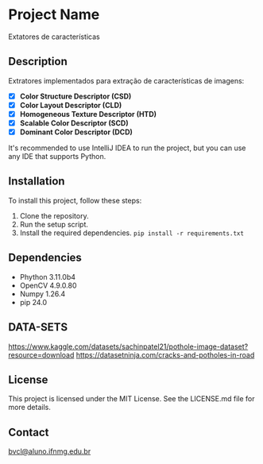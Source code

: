 
# Project Name

Extatores de características

## Description

Extratores implementados para extração de características de imagens:

- [x] **Color Structure Descriptor (CSD)**
- [x] **Color Layout Descriptor (CLD)**
- [x] **Homogeneous Texture Descriptor (HTD)**
- [x] **Scalable Color Descriptor (SCD)**
- [x] **Dominant Color Descriptor (DCD)** 

It's recommended to use IntelliJ IDEA to run the project, but you can use any IDE that supports Python.

## Installation

To install this project, follow these steps:

1. Clone the repository.
2. Run the setup script.
3. Install the required dependencies. `pip install -r requirements.txt`

## Dependencies
* Phython 3.11.0b4
* OpenCV 4.9.0.80
* Numpy  1.26.4
* pip 24.0

## DATA-SETS
https://www.kaggle.com/datasets/sachinpatel21/pothole-image-dataset?resource=download
https://datasetninja.com/cracks-and-potholes-in-road

## License

This project is licensed under the MIT License. See the LICENSE.md file for more details.

## Contact

bvcl@aluno.ifnmg.edu.br



